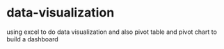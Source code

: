# data-visualization
using excel to do data visualization and also pivot table and pivot chart to build a dashboard
